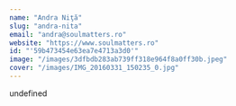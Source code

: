 ```yaml
---
name: "Andra Niţă"
slug: "andra-nita"
email: "andra@soulmatters.ro"
website: "https://www.soulmatters.ro"
id: "'59b473454e63ea7e4713a3d0'"
image: "/images/3dfbdb283ab739ff318e964f8a0ff30b.jpeg"
cover: "/images/IMG_20160331_150235_0.jpg"
---
```

undefined
    